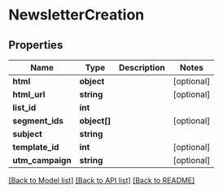 # NewsletterCreation

## Properties
Name | Type | Description | Notes
------------ | ------------- | ------------- | -------------
**html** | **object** |  | [optional] 
**html_url** | **string** |  | [optional] 
**list_id** | **int** |  | 
**segment_ids** | **object[]** |  | [optional] 
**subject** | **string** |  | 
**template_id** | **int** |  | [optional] 
**utm_campaign** | **string** |  | [optional] 

[[Back to Model list]](../README.md#documentation-for-models) [[Back to API list]](../README.md#documentation-for-api-endpoints) [[Back to README]](../README.md)


